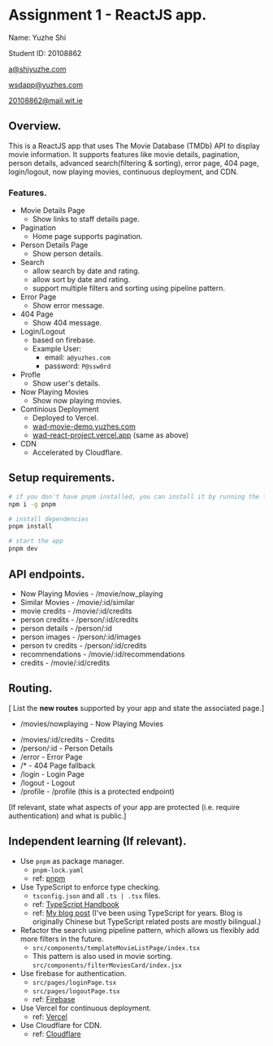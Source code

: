 # Assignment 1 - ReactJS app.

Name: Yuzhe Shi

Student ID: 20108862

[a@shiyuzhe.com](mailto:a@shiyuzhe.com)

[wsdapp@yuzhes.com](mailto:wsdapp@yuzhes.com)

[20108862@mail.wit.ie](mailto:20108862@mail.wit.ie)

## Overview.

<!-- [A brief statement on the content of this repository.] -->

This is a ReactJS app that uses The Movie Database (TMDb) API to display movie information. It supports features like movie details, pagination, person details, advanced search(filtering & sorting), error page, 404 page, login/logout, now playing movies, continuous deployment, and CDN.

### Features.

<!-- [ A bullet-point list of the __new features__ you added to the Movies Fan app (and any modifications to existing features) .] -->

- Movie Details Page
  - Show links to staff details page.
- Pagination
  - Home page supports pagination.
- Person Details Page
  - Show person details.
- Search
  - allow search by date and rating.
  - allow sort by date and rating.
  - support multiple filters and sorting using pipeline pattern.
- Error Page
  - Show error message.
- 404 Page
  - Show 404 message.
- Login/Logout
  - based on firebase.
  - Example User:
    - email: `a@yuzhes.com`
    - password: `P@ssw0rd`
- Profle
  - Show user's details.
- Now Playing Movies
  - Show now playing movies.
- Continious Deployment
  - Deployed to Vercel.
  - [wad-movie-demo.yuzhes.com](https://wad-movie-demo.yuzhes.com/)
  - [wad-react-project.vercel.app](https://wad-react-project.vercel.app/) (same as above)
- CDN
  - Accelerated by Cloudflare.

## Setup requirements.

```bash
# if you don't have pnpm installed, you can install it by running the following command.
npm i -g pnpm

# install dependencies
pnpm install

# start the app
pnpm dev
```

## API endpoints.

<!-- [ List the __additional__ TMDB endpoints used, giving the description and pathname for each one.] -->

- Now Playing Movies - /movie/now_playing
- Similar Movies - /movie/:id/similar
- movie credits - /movie/:id/credits
- person credits - /person/:id/credits
- person details - /person/:id
- person images - /person/:id/images
- person tv credits - /person/:id/credits
- recommendations - /movie/:id/recommendations
- credits - /movie/:id/credits
<!-- e.g.


- Discover list of movies - discover/movie
- Movie details - movie/:id
- Movie genres = /genre/movie/list -->

## Routing.

[ List the __new routes__ supported by your app and state the associated page.]

- /movies/nowplaying - Now Playing Movies
<!-- - /movies/:id/recommendations - Recommendations -->
- /movies/:id/credits - Credits
- /person/:id - Person Details
- /error - Error Page
- /\* - 404 Page fallback
- /login - Login Page
- /logout - Logout
- /profile - /profile (this is a protected endpoint)
<!-- - /blogs - displays all published blogs.
- /blogs/:id - displays a particular blog.
- /blogs/:id/comments - detail view of a particular blog and its comments.
- etc. -->

[If relevant, state what aspects of your app are protected (i.e. require authentication) and what is public.]

## Independent learning (If relevant).

<!-- Itemize the technologies/techniques you researched independently and adopted in your project,
i.e. aspects not covered in the lectures/labs. Include the source code filenames that illustrate these
(we do not require code excerpts) and provide references to the online resources that helped you (articles/blogs). -->

- Use `pnpm` as package manager.
  - `pnpm-lock.yaml`
  - ref: [pnpm](https://pnpm.io/)
- Use TypeScript to enforce type checking.
  - `tsconfig.json` and all `.ts | .tsx` files.
  - ref: [TypeScript Handbook](https://www.typescriptlang.org/docs/handbook/intro.html)
  - ref: [My blog post](https://blog.yuzhes.com/posts/typescript/easy-series.html) (I've been using TypeScript for years. Blog is originally Chinese but TypeScript related posts are mostly bilingual.)
- Refactor the search using pipeline pattern, which allows us flexibly add more filters in the future.
  - `src/components/templateMovieListPage/index.tsx`
  - This pattern is also used in movie sorting. `src/components/filterMoviesCard/index.jsx`
- Use firebase for authentication.
  - `src/pages/loginPage.tsx`
  - `src/pages/logoutPage.tsx`
  - ref: [Firebase](https://firebase.google.com/)
- Use Vercel for continuous deployment.
  - ref: [Vercel](https://vercel.com/)
- Use Cloudflare for CDN.
  - ref: [Cloudflare](https://www.cloudflare.com/)
